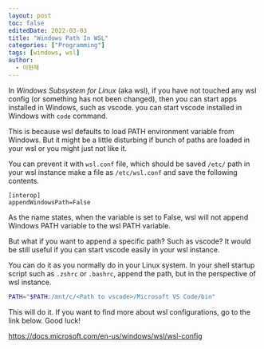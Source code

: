 ```yaml
---
layout: post
toc: false
editedDate: 2022-03-03
title: "Windows Path In WSL"
categories: ["Programming"]
tags: [windows, wsl]
author:
  - 이현재
---
```


In *Windows Subsystem for Linux* (aka wsl),
if you have not touched any wsl config
(or something has not been changed),
then you can start apps installed in Windows,
such as vscode. you can start vscode installed
in Windows with `code` command.
<!--more-->

This is because wsl defaults to load PATH
environment variable from Windows.
But it might be a little disturbing if
bunch of paths are loaded in your wsl
or you might just not like it.

You can prevent it with `wsl.conf` file,
which should be saved `/etc/` path in your wsl instance
make a file as `/etc/wsl.conf` and save the following
contents.

```text
[interop]
appendWindowsPath=False
```

As the name states, when the variable is set to False,
wsl will not append Windows PATH
variable to the wsl PATH variable.

But what if you want to append a specific path?
Such as vscode? It would be still useful if you can start
vscode easily in your wsl instance.

You can do it as you normally do in your Linux system.
In your shell startup script such as `.zshrc` or
`.bashrc`, append the path, but in the
perspective of wsl instance.

```bash
PATH="$PATH:/mnt/c/<Path to vscode>/Microsoft VS Code/bin"
```

This will do it. If you want to find more about
wsl configurations, go to the link below. Good luck!

<https://docs.microsoft.com/en-us/windows/wsl/wsl-config>
